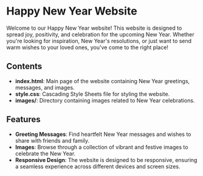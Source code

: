# Happy New Year Website

Welcome to our Happy New Year website! This website is designed to spread joy, positivity, and celebration for the upcoming New Year. Whether you're looking for inspiration, New Year's resolutions, or just want to send warm wishes to your loved ones, you've come to the right place!

## Contents

- **index.html**: Main page of the website containing New Year greetings, messages, and images.
- **style.css**: Cascading Style Sheets file for styling the website.
- **images/**: Directory containing images related to New Year celebrations.

## Features

- **Greeting Messages**: Find heartfelt New Year messages and wishes to share with friends and family.
- **Images**: Browse through a collection of vibrant and festive images to celebrate the New Year.
- **Responsive Design**: The website is designed to be responsive, ensuring a seamless experience across different devices and screen sizes.


